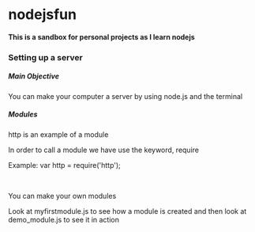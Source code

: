 # nodejsfun
<h4>This is a sandbox for personal projects as I learn nodejs</h4>
<h3>Setting up a server</h3>
<h5>Main Objective</h5>
<p>You can make your computer a server by using node.js and the terminal</p>
<h5>Modules</h5>
<p>http is an example of a module</p>
<p>In order to call a module we have use the keyword, require</p>
<p>Example: var http = require('http');</p>
<br>
<p>You can make your own modules</p>
<p>Look at myfirstmodule.js to see how a module is created and then look at demo_module.js to see it in action</p>



